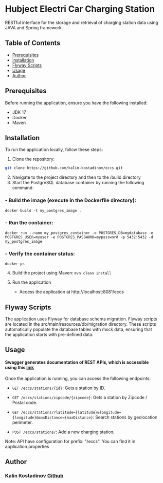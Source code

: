 # Hubject Electri Car Charging Station

RESTful interface for the storage and retrieval of charging station data using JAVA and Spring framework.

## Table of Contents

- [Prerequisites](#prerequisites)
- [Installation](#installation)
- [Flyway Scripts](#flyway-scripts)
- [Usage](#usage)
- [Author](#author)

## Prerequisites

Before running the application, ensure you have the following installed:

- JDK 17
- Docker
- Maven

## Installation

To run the application locally, follow these steps:

1. Clone the repository:
```bash
git clone https://github.com/kalin-kostadinov/eccs.git
```
2. Navigate to the project directory and then to the /build directory
3. Start the PostgreSQL database container by running the following command:
###    - Build the image (execute in the Dockerfile directory):
    docker build -t my_postgres_image .
###    - Run the container:
    docker run --name my_postgres_container -e POSTGRES_DB=mydatabase -e POSTGRES_USER=myuser -e POSTGRES_PASSWORD=mypassword -p 5432:5432 -d my_postgres_image
###    - Verify the container status:
    docker ps
4. Build the project using Maven: 
```mvn clean install```

5. Run the application
    - Access the application at http://localhost:8081/eccs

## Flyway Scripts

The application uses Flyway for database schema migration. Flyway scripts are located in the
src/main/resources/db/migration directory. These scripts automatically populate the database tables with mock data,
ensuring that the application starts with pre-defined data.

## Usage

#### Swagger generates documentation of REST APIs, which is accessible using this [link](http://localhost:8081/eccs/swagger-ui/index.html)

Once the application is running, you can access the following endpoints:

- `GET /eccs/stations/{id}`: Gets a station by ID.
- `GET /eccs/stations/zipcode/{zipcode}`: Gets a station by Zipcode / Postal code.
- `GET /eccs/stations/?latitude={latitude}&longitude={longitude}&maxDistance={maxDistance}`: Search stations by geolocation perimeter.


- `POST /eccs/stations/`: Add a new charging station.

Note: API have configuration for prefix: "/eccs". You can find it in application.properties

## Author

### Kalin Kostadinov [Github](https://github.com/kalin-kostadinov)